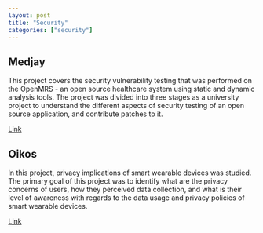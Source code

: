 ```yaml
---
layout: post
title: "Security"
categories: ["security"]
---
```


Medjay
------


This project covers the security vulnerability testing that was performed on the OpenMRS - an open source healthcare system using static and dynamic analysis tools. The project was divided into three stages as a university project to understand the different aspects of security testing of an open source application, and contribute patches to it.

[Link](/_posts/2020-05-31-medjay.html)

Oikos
-----


In this project, privacy implications of smart wearable devices was studied. The primary goal of this project was to identify what are the privacy concerns of users, how they perceived data collection, and what is their level of awareness with regards to the data usage and privacy policies of smart wearable devices.

[Link](/_posts/2019-12-31-00-oikos.html)
